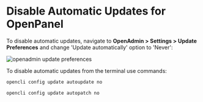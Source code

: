 # Disable Automatic Updates for OpenPanel

<Tabs>
  <TabItem value="openadmin-admin-updates" label="With OpenAdmin" default>

To disable automatic updates, navigate to **OpenAdmin > Settings > Update Preferences** and change 'Update automatically' option to 'Never':

![openadmin update preferences](/img/admin/openadmin_set_update_preferences.png)

  </TabItem>
  <TabItem value="CLI" label="With OpenCLI">

To disable automatic updates from the terminal use commands:

```bash
opencli config update autoupdate no
```

```bash
opencli config update autopatch no
```
  </TabItem>
</Tabs>
